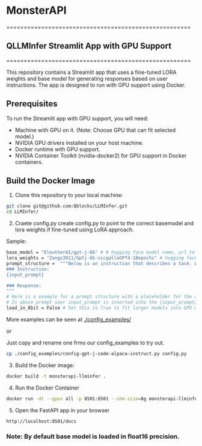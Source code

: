 # MonsterAPI 
=====================================================
## QLLMInfer Streamlit App with GPU Support
=====================================================

This repository contains a Streamlit app that uses a fine-tuned LORA weights and base model for generating responses based on user instructions. The app is designed to run with GPU support using Docker.

Prerequisites
-------------

To run the Streamlit app with GPU support, you will need:
- Machine with GPU on it. (Note: Choose GPU that can fit selected model.)
- NVIDIA GPU drivers installed on your host machine.
- Docker runtime with GPU support.
- NVIDIA Container Toolkit (nvidia-docker2) for GPU support in Docker containers.

Build the Docker Image
----------------------

1. Clone this repository to your local machine:

```bash
git clone git@github.com:Qblocks/LLMInfer.git
cd LLMInfer/
```

2. Craete config.py
create config.py to point to the correct basemodel and lora weights if fine-tuned using LoRA approach.

Sample:
```bash
base_model = "EleutherAI/gpt-j-6b" # # hugging face model name, url to zip file containing model
lora_weights = "Zangs3011/Gptj-6b-vicgalleGPT4-10epochs" # hugging face model name, url to zip file containing model, or None
prompt_structure =  """Below is an instruction that describes a task. Write a response that appropriately completes the request.
### Instruction:
{input_prompt}

### Response:
"""
# Here is a example for a prompt structure with a placeholder for the user input for instruction fine-tuning task
# In above prompt user input_prompt is inserted into the {input_prompt} placeholder
load_in_8bit = False # Set this to True to fit larger models into GPU memory sacrificing some speed.

```
More examples can be seen at [./config_examples/](./config_examples)

or 

Just copy and rename one frmo our config_examples to try out.

```bash
cp ./config_examples/config-gpt-j-code-alpaca-instruct.py config.py
```

3. Build the Docker image:

```bash
docker build -t monsterapi-llminfer .
```

4. Run the Docker Container

```bash
docker run -dt --gpus all -p 8501:8501 --shm-size=8g monsterapi-llminfer
```

5. Open the FastAPI app in your browser

```bash
http://localhost:8501/docs
```

### Note: By default base model is loaded in float16 precision.